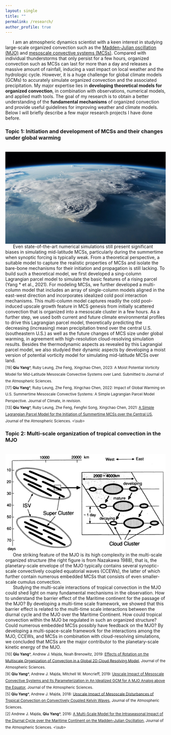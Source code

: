 ```yaml
---
layout: single
title: ""
permalink: /research/
author_profile: true
---
```


&nbsp;&nbsp;&nbsp;&nbsp;&nbsp;&nbsp;I am an atmospheric dynamics scientist with a keen interest in studying large-scale organized convection such as the [Madden-Julian oscillation (MJO)](https://www.youtube.com/watch?v=UsWHHE_jkGE&t=137s) and [mesoscale convective systems (MCSs)](https://en.wikipedia.org/wiki/Mesoscale_convective_system). Compared with individual thunderstorms that only persist for a few hours, organized convection such as MCSs can last for more than a day and releases a massive amount of rainfall, inducing a vast impact on local weather and the hydrologic cycle. However, it is a huge challenge for global climate models (GCMs) to accurately simulate organized convection and the associated precipitation. My major expertise lies in **developing theoretical models for organized convection**, in combination with observations, numerical models, and applied math tools. The goal of my research is to obtain a better understanding of the **fundamental mechanisms** of organized convection and provide useful guidelines for improving weather and climate models. Below I will briefly describe a few major research projects I have done before. 

### Topic 1: Initiation and development of MCSs and their changes under global warming

&nbsp;&nbsp;&nbsp;<img align="right" src="/files/Feng_MCS_Database.jpeg" alt="drawing" width="600"/>

&nbsp;&nbsp;&nbsp;&nbsp;&nbsp;&nbsp;Even state-of-the-art numerical simulations still present significant biases in simulating mid-latitude MCSs, particularly during the summertime when synoptic forcing is typically weak. From a theoretical perspective, a suitable model to capture the realistic properties of MCSs and isolate the bare-bone mechanisms for their initiation and propagation is still lacking. To build such a theoretical model, we first developed a sing-column Lagrangian parcel model to simulate the basic features of a rising parcel (Yang * et al., 2021). For modeling MCSs, we further developed a multi-column model that includes an array of single-column models aligned in the east-west direction and incorporates idealized cold pool interaction mechanisms. This multi-column model captures readily the cold pool–induced upscale growth feature in MCS genesis from initially scattered convection that is organized into a mesoscale cluster in a few hours. As a further step, we used both current and future climate environmental profiles to drive this Lagrangian parcel model, theoretically predicting the decreasing (increasing) mean precipitation trend over the central U.S. (southeastern U.S.) as well as the future changes of MCS size under global warming, in agreement with high-resolution cloud-resolving simulation results. Besides the thermodynamic aspects as revealed by this Lagrangial parcel model, we also studyied their dynamic aspects by developing a moist version of potential vorticity model for simulating mid-latitude MCSs over land.     
<sub>
[19] **Qiu Yang**\*, Ruby Leung, Zhe Feng, Xingchao Chen, 2023: A Moist Potential Vorticity Model for Mid-Latitude Mesoscale Convective Systems over Land. Submitted to Journal of the Atmospheric Sciences.    
[17] **Qiu Yang**\*, Ruby Leung, Zhe Feng, Xingchao Chen, 2022: Impact of Global Warming on U.S. Summertime Mesoscale Convective Systems: A Simple Lagrangian Parcel Model Perspective. Journal of Climate, in revision.    
[13] **Qiu Yang**\*, Ruby Leung, Zhe Feng, Fengfei Song, Xingchao Chen, 2021: [A Simple Lagrangian Parcel Model for the Initiation of Summertime MCSs over the Central US](https://journals.ametsoc.org/view/journals/atsc/aop/JAS-D-21-0136.1/JAS-D-21-0136.1.xml), Journal of the Atmospheric Sciences.
<\sub>

### Topic 2: Multi-scale organization of tropical convection in the MJO
  
&nbsp;&nbsp;&nbsp;<img align="right" src="/files/MJOmultiscale.png" alt="drawing" width="600"/>

&nbsp;&nbsp;&nbsp;&nbsp;&nbsp;&nbsp;One striking feature of the MJO is its high complexity in the multi-scale organized structure (the right figure is from Nazakawa 1988), that is, the planetary-scale envelope of the MJO typically contains several synoptic-scale convectively coupled equatorial waves (CCEWs), the latter of which further contain numerous embedded MCSs that consists of even smaller-scale cumulus convection.     
&nbsp;&nbsp;&nbsp;&nbsp;&nbsp;&nbsp;Studying the multi-scale interactions of tropical convection in the MJO could shed light on many fundamental mechanisms in the observation. How to understand the barrier effect of the Maritime continent for the passage of the MJO? By developing a multi-time scale framework, we showed that this barrier effect is related to the multi-time scale interactions between the diurnal cycle and the MJO over the Maritime Continent. How could tropical convection within the MJO be regulated in such an organized structure? Could numerous embedded MCSs possibly have feedback on the MJO? By developing a multi-space-scale framework for the interactions among the MJO, CCEWs, and MCSs in combination with cloud-resolving simulations, we concluded that MCSs are the major contributor to the planetary-scale kinetic energy of the MJO.   
<sub>
[10] **Qiu Yang**\*, Andrew J. Majda, Noah Brenowitz, 2019: [Effects of Rotation on the Multiscale Organization of Convection in a Global 2D Cloud Resolving Model](https://journals.ametsoc.org/jas/article/76/11/3669/343674/Effects-of-Rotation-on-the-Multiscale-Organization), Journal of the Atmospheric Sciences.  
[9] **Qiu Yang**\*, Andrew J. Majda, Mitchell W. Moncrieff, 2019: [Upscale Impact of Mesoscale Convective Systems and Its Parameterization in An Idealized GCM for A MJO Analog above the Equator](https://journals.ametsoc.org/jas/article/76/3/865/107160/Upscale-Impact-of-Mesoscale-Convective-Systems-and), Journal of the Atmospheric Sciences.  
[5] **Qiu Yang**\*, Andrew J. Majda, 2018: [Upscale Impact of Mesoscale Disturbances of Tropical Convection on Convectively Coupled Kelvin Waves](https://journals.ametsoc.org/jas/article/75/1/85/99497/Upscale-Impact-of-Mesoscale-Disturbances-of), Journal of the Atmospheric Sciences.  
[2] Andrew J. Majda, **Qiu Yang**\*, 2016: [A Multi-Scale Model for the Intraseasonal Impact of the Diurnal Cycle over the Maritime Continent on the Madden-Julian Oscillation](https://journals.ametsoc.org/jas/article/73/2/579/27828/A-Multiscale-Model-for-the-Intraseasonal-Impact-of), Journal of the Atmospheric Sciences.
<\sub>
